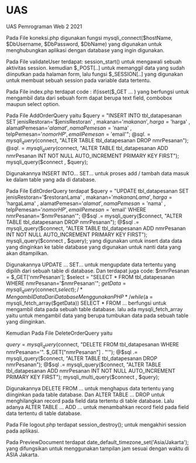 # UAS
UAS Pemrograman Web 2 2021

Pada File koneksi.php digunakan fungsi mysqli_connect($hostName, $DbUsername, $DbPassword, $DbName) yang digunakan untuk menghubungkan aplikasi dengan database yang ingin digunakan.

Pada File validateUser terdapat: session_start() untuk mengawali sebuah aktivitas session. kemudian $_POST[..] untuk memanggil data yang sudah diinputkan pada halaman form, lalu fungsi $_SESSION[..] yang digunakan untuk membuat sebuah session pada variable data tertentu.

Pada File index.php terdapat code : if(isset($_GET ... ) yang berfungsi untuk mengambil data dari sebuah form dapat berupa text field, combobox maupun select option.

Pada File AddOrderQuery yaitu $query = "INSERT INTO tbl_datapesanan SET jenisRestoran='$jenisRestoran' , makanan='$makanan' , harga='$harga' , alamatPemesan='$alamat' , namaPemesan='$nama' , telpPemesan='$nomorHP' , emailPemesan='$email'"; @$sql .= mysqli_query($connect, "ALTER TABLE tbl_datapesanan DROP nmrPesanan"); @$sql .= mysqli_query($connect, "ALTER TABLE tbl_datapesanan ADD nmrPesanan INT NOT NULL AUTO_INCREMENT PRIMARY KEY FIRST"); mysqli_query($connect , $query);

Digunakannya INSERT INTO... SET... untuk proses add / tambah data masuk ke dalam table yang ada di database.

Pada File EditOrderQuery terdapat $query = "UPDATE tbl_datapesanan SET jenisRestoran='$restoranLama' , makanan='$makananLama' , harga='$hargaLama' , alamatPemesan='$alamat' , namaPemesan='$nama' , telpPemesan='$nomorHP' , emailPemesan='$email' WHERE nmrPesanan='$nmrPesanan'"; @$sql .= mysqli_query($connect, "ALTER TABLE tbl_datapesanan DROP nmrPesanan"); @$sql .= mysqli_query($connect, "ALTER TABLE tbl_datapesanan ADD nmrPesanan INT NOT NULL AUTO_INCREMENT PRIMARY KEY FIRST"); mysqli_query($connect , $query); yang digunakan untuk insert data data yang dinginkan ke table database yang digunakan untuk nanti data yang akan ditampilkan.

Digunakannya UPDATE ... SET... untuk mengupdate data tertentu yang dipilih dari sebuah table di database. Dan terdapat juga code: $nmrPesanan = $_GET['nmrPesanan']; $select = "SELECT * FROM tbl_datapesanan WHERE nmrPesanan='$nmrPesanan'"; $getData = mysqli_query($connect,$select); /* Mengambil Data Dari Database Menggunakan PHP */ while($a = mysqli_fetch_array($getData)) SELECT * FROM ... berfungsi untuk mengambil data pada sebuah table database. lalu ada mysqli_fetch_array yaitu untuk mengambil data yang berupa tumbukan data pada sebuah table yang diinginkan.

Kemudian Pada File DeleteOrderQuery yaitu

$query = mysqli_query($connect, "DELETE FROM tbl_datapesanan WHERE nmrPesanan='". $_GET["nmrPesanan"] . "'"); @$sql .= mysqli_query($connect, "ALTER TABLE tbl_datapesanan DROP nmrPesanan"); @$sql .= mysqli_query($connect, "ALTER TABLE tbl_datapesanan ADD nmrPesanan INT NOT NULL AUTO_INCREMENT PRIMARY KEY FIRST"); mysqli_multi_query($connect , $query);

Digunakannya DELETE FROM ... untuk menghapus data tertentu yang diinginkan pada table database. Dan ALTER TABLE ... DROP untuk menghilangkan record pada field data tertentu di table database. Lalu adanya ALTER TABLE ... ADD ... untuk menambahkan record field pada field data tertentu di table database.

Pada File logout.php terdapat session_destroy(); untuk mengakhiri session pada aplikasi.

Pada PreviewDocument terdapat date_default_timezone_set('Asia/Jakarta'); yang difungsikan untuk menggunakan tampilan jam sesuai dengan waktu di ASIA Jakarta.

